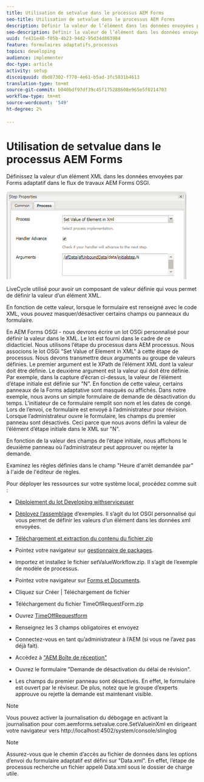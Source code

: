 ```yaml
---
title: Utilisation de setvalue dans le processus AEM Forms
seo-title: Utilisation de setvalue dans le processus AEM Forms
description: Définir la valeur de l’élément dans les données envoyées par Forms adaptatif dans AEM Forms OSGI
seo-description: Définir la valeur de l’élément dans les données envoyées par Forms adaptatif dans AEM Forms OSGI
uuid: fe431e48-f05b-4b23-94d2-95d34d863984
feature: formulaires adaptatifs,processus
topics: developing
audience: implementer
doc-type: article
activity: setup
discoiquuid: dbd87302-f770-4e61-b5ad-3fc5831b4613
translation-type: tm+mt
source-git-commit: b040bdf97df39c45f175288608e965e5f0214703
workflow-type: tm+mt
source-wordcount: '549'
ht-degree: 2%

---
```



# Utilisation de setvalue dans le processus AEM Forms

Définissez la valeur d’un élément XML dans les données envoyées par Forms adaptatif dans le flux de travaux AEM Forms OSGI.

![SetValue](assets/setvalue.png)

LiveCycle utilisé pour avoir un composant de valeur définie qui vous permet de définir la valeur d’un élément XML.

En fonction de cette valeur, lorsque le formulaire est renseigné avec le code XML, vous pouvez masquer/désactiver certains champs ou panneaux du formulaire.

En AEM Forms OSGI - nous devrons écrire un lot OSGi personnalisé pour définir la valeur dans le XML. Le lot est fourni dans le cadre de ce didacticiel.
Nous utilisons l’étape du processus dans AEM processus. Nous associons le lot OSGi &quot;Set Value of Element in XML&quot; à cette étape de processus.
Nous devons transmettre deux arguments au groupe de valeurs définies. Le premier argument est le XPath de l’élément XML dont la valeur doit être définie. Le deuxième argument est la valeur qui doit être définie.
Par exemple, dans la capture d’écran ci-dessus, la valeur de l’élément d’étape initiale est définie sur &quot;N&quot;.
En fonction de cette valeur, certains panneaux de la Forms adaptative sont masqués ou affichés.
Dans notre exemple, nous avons un simple formulaire de demande de désactivation du temps. L&#39;initiateur de ce formulaire remplit son nom et les dates de congé. Lors de l’envoi, ce formulaire est envoyé à l’administrateur pour révision. Lorsque l’administrateur ouvre le formulaire, les champs du premier panneau sont désactivés. Ceci parce que nous avons défini la valeur de l’élément d’étape initiale dans le XML sur &quot;N&quot;.

En fonction de la valeur des champs de l’étape initiale, nous affichons le deuxième panneau où l’administrateur peut approuver ou rejeter la demande.

Examinez les règles définies dans le champ &quot;Heure d&#39;arrêt demandée par&quot; à l&#39;aide de l&#39;éditeur de règles.

Pour déployer les ressources sur votre système local, procédez comme suit :

* [Déploiement du lot Developing withserviceuser](/help/forms/assets/common-osgi-bundles/DevelopingWithServiceUser.jar)

* [Déployez l’assemblage](/help/forms/assets/common-osgi-bundles/SetValueApp.core-1.0-SNAPSHOT.jar) d’exemples. Il s’agit du lot OSGI personnalisé qui vous permet de définir les valeurs d’un élément dans les données xml envoyées.

* [Téléchargement et extraction du contenu du fichier zip](assets/setvalueassets.zip)
* Pointez votre navigateur sur [gestionnaire de packages](http://localhost:4502/crx/packmgr/index.jsp).
* Importez et installez le fichier setValueWorkflow.zip. Il s’agit de l’exemple de modèle de processus.
* Pointez votre navigateur sur [Forms et Documents](http://localhost:4502/aem/forms.html/content/dam/formsanddocuments).
* Cliquez sur Créer | Téléchargement de fichier
* Téléchargement du fichier TimeOfRequestForm.zip
* Ouvrez [TimeOffRequestform](http://localhost:4502/content/dam/formsanddocuments/timeoffapplication/jcr:content?wcmmode=disabled)
* Renseignez les 3 champs obligatoires et envoyez
* Connectez-vous en tant qu’administrateur à l’AEM (si vous ne l’avez pas déjà fait).
* Accédez à [&quot;AEM Boîte de réception&quot;](http://localhost:4502/aem/inbox)
* Ouvrez le formulaire &quot;Demande de désactivation du délai de révision&quot;.
* Les champs du premier panneau sont désactivés. En effet, le formulaire est ouvert par le réviseur. De plus, notez que le groupe d’experts approuve ou rejette la demande est maintenant visible.

>[!NOTE]
>
>Vous pouvez activer la journalisation du débogage en activant la journalisation pour
>com.aemforms.setvalue.core.SetValueinXml
>en dirigeant votre navigateur vers http://localhost:4502/system/console/slinglog

>[!NOTE]
>
>Assurez-vous que le chemin d’accès au fichier de données dans les options d’envoi du formulaire adaptatif est défini sur &quot;Data.xml&quot;. En effet, l’étape de processus recherche un fichier appelé Data.xml sous le dossier de charge utile.
